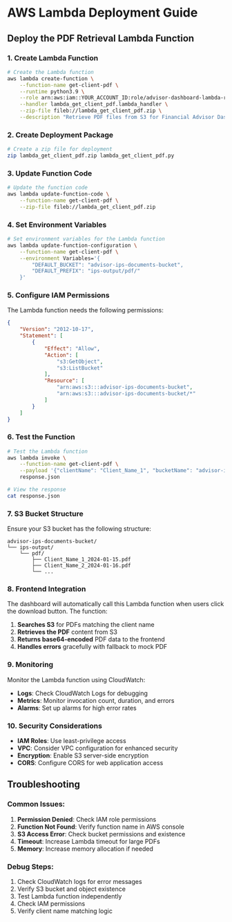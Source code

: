 # AWS Lambda Deployment Guide

## Deploy the PDF Retrieval Lambda Function

### 1. Create Lambda Function

```bash
# Create the Lambda function
aws lambda create-function \
    --function-name get-client-pdf \
    --runtime python3.9 \
    --role arn:aws:iam::YOUR_ACCOUNT_ID:role/advisor-dashboard-lambda-role \
    --handler lambda_get_client_pdf.lambda_handler \
    --zip-file fileb://lambda_get_client_pdf.zip \
    --description "Retrieve PDF files from S3 for Financial Advisor Dashboard"
```

### 2. Create Deployment Package

```bash
# Create a zip file for deployment
zip lambda_get_client_pdf.zip lambda_get_client_pdf.py
```

### 3. Update Function Code

```bash
# Update the function code
aws lambda update-function-code \
    --function-name get-client-pdf \
    --zip-file fileb://lambda_get_client_pdf.zip
```

### 4. Set Environment Variables

```bash
# Set environment variables for the Lambda function
aws lambda update-function-configuration \
    --function-name get-client-pdf \
    --environment Variables='{
        "DEFAULT_BUCKET": "advisor-ips-documents-bucket",
        "DEFAULT_PREFIX": "ips-output/pdf/"
    }'
```

### 5. Configure IAM Permissions

The Lambda function needs the following permissions:

```json
{
    "Version": "2012-10-17",
    "Statement": [
        {
            "Effect": "Allow",
            "Action": [
                "s3:GetObject",
                "s3:ListBucket"
            ],
            "Resource": [
                "arn:aws:s3:::advisor-ips-documents-bucket",
                "arn:aws:s3:::advisor-ips-documents-bucket/*"
            ]
        }
    ]
}
```

### 6. Test the Function

```bash
# Test the Lambda function
aws lambda invoke \
    --function-name get-client-pdf \
    --payload '{"clientName": "Client_Name_1", "bucketName": "advisor-ips-documents-bucket", "prefix": "ips-output/pdf/"}' \
    response.json

# View the response
cat response.json
```

### 7. S3 Bucket Structure

Ensure your S3 bucket has the following structure:
```
advisor-ips-documents-bucket/
└── ips-output/
    └── pdf/
        ├── Client_Name_1_2024-01-15.pdf
        ├── Client_Name_2_2024-01-16.pdf
        └── ...
```

### 8. Frontend Integration

The dashboard will automatically call this Lambda function when users click the download button. The function:

1. **Searches S3** for PDFs matching the client name
2. **Retrieves the PDF** content from S3
3. **Returns base64-encoded** PDF data to the frontend
4. **Handles errors** gracefully with fallback to mock PDF

### 9. Monitoring

Monitor the Lambda function using CloudWatch:
- **Logs**: Check CloudWatch Logs for debugging
- **Metrics**: Monitor invocation count, duration, and errors
- **Alarms**: Set up alarms for high error rates

### 10. Security Considerations

- **IAM Roles**: Use least-privilege access
- **VPC**: Consider VPC configuration for enhanced security
- **Encryption**: Enable S3 server-side encryption
- **CORS**: Configure CORS for web application access

## Troubleshooting

### Common Issues:

1. **Permission Denied**: Check IAM role permissions
2. **Function Not Found**: Verify function name in AWS console
3. **S3 Access Error**: Check bucket permissions and existence
4. **Timeout**: Increase Lambda timeout for large PDFs
5. **Memory**: Increase memory allocation if needed

### Debug Steps:

1. Check CloudWatch logs for error messages
2. Verify S3 bucket and object existence
3. Test Lambda function independently
4. Check IAM permissions
5. Verify client name matching logic
